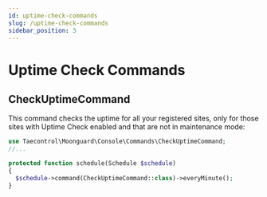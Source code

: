 ```yaml
---
id: uptime-check-commands
slug: /uptime-check-commands
sidebar_position: 3
---
```


# Uptime Check Commands 


## CheckUptimeCommand

This command checks the uptime for all your registered sites, only for those sites with Uptime Check enabled and that are not in maintenance mode:

```php title="app/Console/Kernel.php"
use Taecontrol\Moonguard\Console\Commands\CheckUptimeCommand;
//...

protected function schedule(Schedule $schedule)
{
  $schedule->command(CheckUptimeCommand::class)->everyMinute();
}
```




